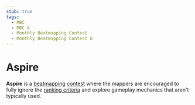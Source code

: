 ```yaml
---
stub: true
tags:
  - MBC
  - MBC 6
  - Monthly Beatmapping Contest
  - Monthly Beatmapping Contest 6
---
```


# Aspire

**Aspire** is a [beatmapping](/wiki/Beatmapping) [contest](/wiki/Contests) where the mappers are encouraged to fully ignore the [ranking criteria](/wiki/Ranking_Criteria) and explore gameplay mechanics that aren't typically used.
